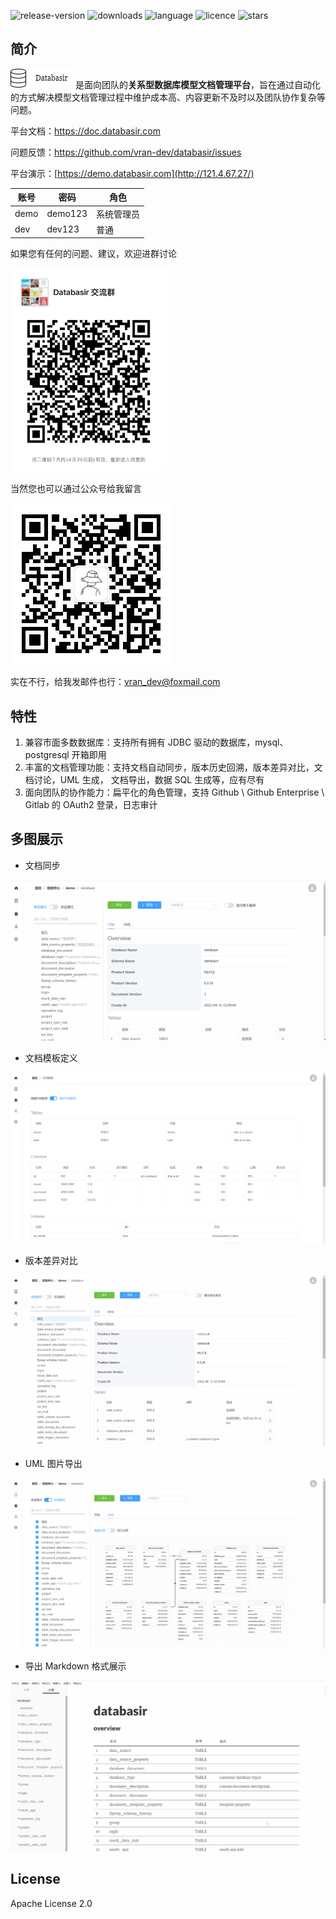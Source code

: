 ![release-version](https://img.shields.io/github/v/release/vran-dev/databasir?include_prereleases&style=for-the-badge) ![downloads](https://img.shields.io/github/downloads/vran-dev/databasir/total?style=for-the-badge) ![language](https://img.shields.io/github/languages/top/vran-dev/databasir?style=for-the-badge) ![licence](https://img.shields.io/github/license/vran-dev/databasir?style=for-the-badge) ![stars](https://img.shields.io/github/stars/vran-dev/databasir?style=for-the-badge)

## 简介

![](docs/databasir.png) 是面向团队的**关系型数据库模型文档管理平台**，旨在通过自动化的方式解决模型文档管理过程中维护成本高、内容更新不及时以及团队协作复杂等问题。

平台文档：https://doc.databasir.com

问题反馈：https://github.com/vran-dev/databasir/issues

平台演示：[https://demo.databasir.com](http://121.4.67.27/)

| 账号 | 密码    | 角色       |
| ---- | ------- | ---------- |
| demo | demo123 | 系统管理员 |
| dev  | dev123  | 普通       |

如果您有任何的问题、建议，欢迎进群讨论

<img src="docs/img/qrcode-group.jpg" width="250px"/>

当然您也可以通过公众号给我留言

![](docs/img/qrcode.jpg)

实在不行，给我发邮件也行：vran_dev@foxmail.com

## 特性

1. 兼容市面多数数据库：支持所有拥有 JDBC 驱动的数据库，mysql、postgresql 开箱即用
2. 丰富的文档管理功能：支持文档自动同步，版本历史回溯，版本差异对比，文档讨论，UML 生成， 文档导出，数据 SQL 生成等，应有尽有
3. 面向团队的协作能力：扁平化的角色管理，支持 Github \ Github Enterprise \ Gitlab 的 OAuth2 登录，日志审计

## 多图展示

- 文档同步

![](docs/README/index/sync.gif)

- 文档模板定义

![](docs/README/index/template.gif)

- 版本差异对比

![](docs/README/index/diff.gif)

- UML 图片导出

![](docs/README/index/uml-export.gif)

- 导出 Markdown 格式展示

![](docs/README/index/markdown-exported.gif)

## License

Apache License 2.0